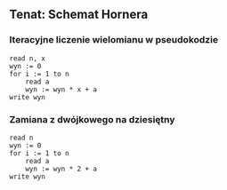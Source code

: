 ## Tenat: Schemat Hornera
### Iteracyjne liczenie wielomianu w pseudokodzie
    read n, x
    wyn := 0
    for i := 1 to n
        read a
        wyn := wyn * x + a
    write wyn
### Zamiana z dwójkowego na dziesiętny
    read n
    wyn := 0
    for i := 1 to n
        read a
        wyn := wyn * 2 + a
    write wyn
